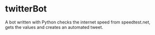 # twitterBot
A bot written with Python checks the internet speed from speedtest.net, gets the values and creates an automated tweet.
